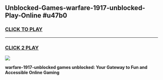 
## Unblocked-Games-warfare-1917-unblocked-Play-Online #u47b0
<h3>
<a href="https://news.freeplayer.one?title=warfare-1917-unblocked&ref=3">CLICK TO PLAY</a></h3>
<hr>

<h3>
<a href="https://news.freeplayer.one?title=warfare-1917-unblocked&ref=3">CLICK 2 PLAY</a>
  
</h3>

<a href="https://news.freeplayer.one?title=warfare-1917-unblocked&ref=3"><img src="https://clearcache.store/games.png"></a>


**warfare-1917-unblocked games unblocked: Your Gateway to Fun and Accessible Online Gaming**
